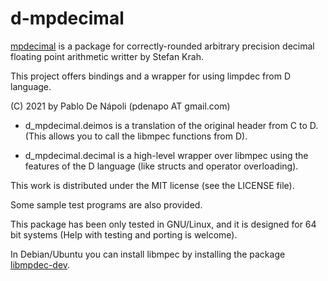 
# d-mpdecimal

[mpdecimal](https://www.bytereef.org/mpdecimal/) is a package for correctly-rounded arbitrary precision decimal 
floating point arithmetic writter by Stefan Krah.

This project offers bindings and a wrapper for using limpdec from 
D language.

(C) 2021 by Pablo De Nápoli (pdenapo AT gmail.com)

* d_mpdecimal.deimos is a translation of the original header from C to D.
  (This allows you to call the libmpec functions from D).

* d_mpdecimal.decimal is a high-level wrapper over libmpec using the
  features of the D language (like structs and operator overloading).

This work is distributed under the MIT license (see the LICENSE file).

Some sample test programs are also provided.

This package has been only tested in GNU/Linux, and it is designed for 64 bit systems
(Help with testing and porting is welcome).

In Debian/Ubuntu you can install libmpec by installing the package
[libmpdec-dev](https://packages.debian.org/bullseye/libmpdec-dev).


